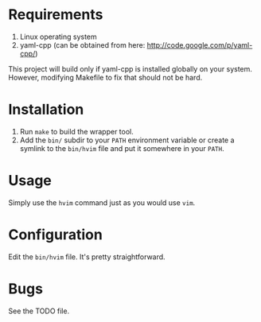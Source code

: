 # Requirements

1. Linux operating system
2. yaml-cpp (can be obtained from here: http://code.google.com/p/yaml-cpp/)

This project will build only if yaml-cpp is installed globally on your system. However, modifying Makefile to fix that should not be hard.

# Installation

1. Run `make` to build the wrapper tool.
2. Add the `bin/` subdir to your `PATH` environment variable
   or create a symlink to the `bin/hvim` file and put it
   somewhere in your `PATH`.

# Usage

Simply use the `hvim` command just as you would use `vim`.

# Configuration

Edit the `bin/hvim` file. It's pretty straightforward.

# Bugs

See the TODO file.
